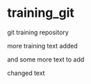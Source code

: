# training_git
git training repository

more training text added

and some more text to add

changed text